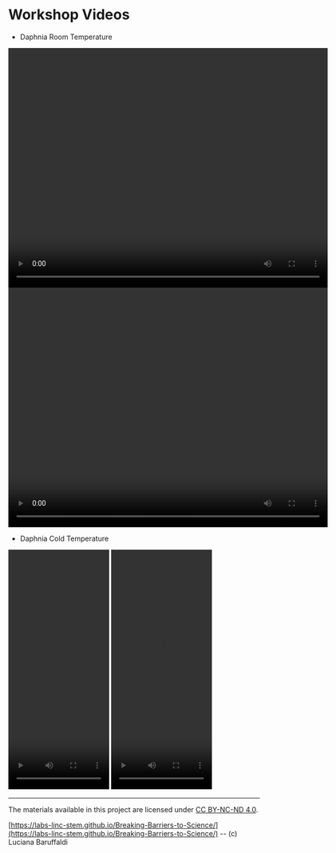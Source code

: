 # Workshop Videos

* Daphnia Room Temperature
<video width="640" height="480" controls>
    <source src="workshop/Video_Daphnia_Room-1.mp4" type="video/mp4">
    Your browser does not support the video tag.
</video>
<video width="640" height="480" controls>
    <source src="workshop/Video_Daphnia_Room-2.mp4" type="video/mp4">
    Your browser does not support the video tag.
</video>

* Daphnia Cold Temperature
<video width="40%" height="480" controls>
    <source src="workshop/Video_Daphnia_Cold-1.mp4" type="video/mp4">
    Your browser does not support the video tag.
</video>
<video width="40%" height="480" controls>    
    <source src="workshop/Video_Daphnia_Cold-2.mp4" type="video/mp4">
    Your browser does not support the video tag.
</video>

---

The materials available in this project are licensed under [CC BY-NC-ND 4.0](https://creativecommons.org/licenses/by-nc-nd/4.0/deed.en).

[https://labs-linc-stem.github.io/Breaking-Barriers-to-Science/](https://labs-linc-stem.github.io/Breaking-Barriers-to-Science/) -- (c) Luciana Baruffaldi
